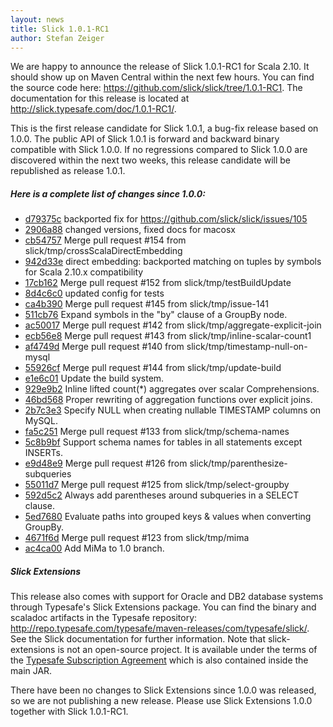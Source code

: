 ```yaml
---
layout: news
title: Slick 1.0.1-RC1
author: Stefan Zeiger
---
```

We are happy to announce the release of Slick 1.0.1-RC1 for Scala 2.10. It
should show up on Maven Central within the next few hours. You can find the
source code here: <https://github.com/slick/slick/tree/1.0.1-RC1>.
The documentation for this release is located at
<http://slick.typesafe.com/doc/1.0.1-RC1/>.

This is the first release candidate for Slick 1.0.1, a bug-fix release based
on 1.0.0. The public API of Slick 1.0.1 is forward and backward binary
compatible with Slick 1.0.0. If no regressions compared to Slick 1.0.0 are
discovered within the next two weeks, this release candidate will be
republished as release 1.0.1.

##### Here is a complete list of changes since 1.0.0:

* [d79375c](https://github.com/slick/slick/commit/d79375c26b16ee4ebe3040aa84a406f3a2301ff3) backported fix for https://github.com/slick/slick/issues/105
* [2906a88](https://github.com/slick/slick/commit/2906a8870d14e0e5c3e56bb53d29ac92ca485819) changed versions, fixed docs for macosx
* [cb54757](https://github.com/slick/slick/commit/cb547577858478623dac90b2a0bf60ea449c222a) Merge pull request #154 from slick/tmp/crossScalaDirectEmbedding
* [942d33e](https://github.com/slick/slick/commit/942d33ea1ceb2055597df4286235107ce802a9fc) direct embedding: backported matching on tuples by symbols for Scala 2.10.x compatibility
* [17cb162](https://github.com/slick/slick/commit/17cb162feb72164e61257d3519c88ba6ead85055) Merge pull request #152 from slick/tmp/testBuildUpdate
* [8d4c6c0](https://github.com/slick/slick/commit/8d4c6c02da661c5355a9376ee5315f778a25fbef) updated config for tests
* [ca4b390](https://github.com/slick/slick/commit/ca4b390f991c5ccdf44b0816e2517b2446831293) Merge pull request #145 from slick/tmp/issue-141
* [511cb76](https://github.com/slick/slick/commit/511cb76063fcac2c8834d94e87de550b62789954) Expand symbols in the "by" clause of a GroupBy node.
* [ac50017](https://github.com/slick/slick/commit/ac50017d1d3851321d08192f68301a853c9a9377) Merge pull request #142 from slick/tmp/aggregate-explicit-join
* [ecb56e8](https://github.com/slick/slick/commit/ecb56e8d600e68bfab520878ed3d687795d3db61) Merge pull request #143 from slick/tmp/inline-scalar-count1
* [af4749d](https://github.com/slick/slick/commit/af4749dbce91fe9ec46c1cdf73e280547d343f16) Merge pull request #140 from slick/tmp/timestamp-null-on-mysql
* [55926cf](https://github.com/slick/slick/commit/55926cfc12a830c5dd7a69cc6523eb393bc917c8) Merge pull request #144 from slick/tmp/update-build
* [e1e6c01](https://github.com/slick/slick/commit/e1e6c010c27a5f7cfa0cb728d89374b57f7d7e56) Update the build system.
* [929e9b2](https://github.com/slick/slick/commit/929e9b2b4f6b60673e27e773e84870dd4bce8165) Inline lifted count(*) aggregates over scalar Comprehensions.
* [46bd568](https://github.com/slick/slick/commit/46bd56851db69530c09d48c2fd232378fef9939a) Proper rewriting of aggregation functions over explicit joins.
* [2b7c3e3](https://github.com/slick/slick/commit/2b7c3e3e5ea335f4183e4b4e1486c93dc6d95fe2) Specify NULL when creating nullable TIMESTAMP columns on MySQL.
* [fa5c251](https://github.com/slick/slick/commit/fa5c25196f4b1126d11f5f775d83aae02125be9d) Merge pull request #133 from slick/tmp/schema-names
* [5c8b9bf](https://github.com/slick/slick/commit/5c8b9bfc3ac6b872dfd069d98dec2018f8b53b13) Support schema names for tables in all statements except INSERTs.
* [e9d48e9](https://github.com/slick/slick/commit/e9d48e9f623e7a9d299aea245a2eb0d53d34d58c) Merge pull request #126 from slick/tmp/parenthesize-subqueries
* [55011d7](https://github.com/slick/slick/commit/55011d7c79c0d1b23cd4e287e39d6c6b1cba04e6) Merge pull request #125 from slick/tmp/select-groupby
* [592d5c2](https://github.com/slick/slick/commit/592d5c2dc9a617b47cf327b7253e3e751917bf69) Always add parentheses around subqueries in a SELECT clause.
* [5ed7680](https://github.com/slick/slick/commit/5ed76809d2e93c4939f5cb55db4d48bae9194d83) Evaluate paths into grouped keys & values when converting GroupBy.
* [4671f6d](https://github.com/slick/slick/commit/4671f6d48c289d8cd704d8618f7e489733461a44) Merge pull request #123 from slick/tmp/mima
* [ac4ca00](https://github.com/slick/slick/commit/ac4ca00ff3df80b72c163f4082d574a621d02887) Add MiMa to 1.0 branch.

##### Slick Extensions

This release also comes with support for Oracle and DB2 database systems
through Typesafe's Slick Extensions package. You can find the binary and
scaladoc artifacts in the Typesafe repository:
<http://repo.typesafe.com/typesafe/maven-releases/com/typesafe/slick/>.
See the Slick documentation for further information. Note that
slick-extensions is not an open-source project. It is available under the
terms of the [Typesafe Subscription Agreement](http://typesafe.com/public/legal/TypesafeSubscriptionAgreement-v1.pdf)
which is also contained inside the main JAR.

There have been no changes to Slick Extensions since 1.0.0 was released, so we
are not publishing a new release. Please use Slick Extensions 1.0.0 together
with Slick 1.0.1-RC1.
